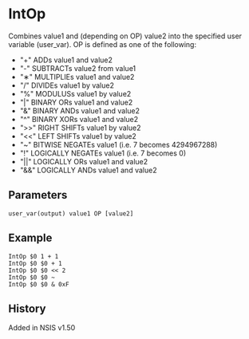 # IntOp

Combines value1 and (depending on OP) value2 into the specified user variable (user_var). OP is defined as one of the following:

* "+" ADDs value1 and value2
* "-" SUBTRACTs value2 from value1
* "∗" MULTIPLIEs value1 and value2
* "/" DIVIDEs value1 by value2
* "%" MODULUSs value1 by value2
* "|" BINARY ORs value1 and value2
* "&" BINARY ANDs value1 and value2
* "^" BINARY XORs value1 and value2
* ">>" RIGHT SHIFTs value1 by value2
* "<<" LEFT SHIFTs value1 by value2
* "~" BITWISE NEGATEs value1 (i.e. 7 becomes 4294967288)
* "!" LOGICALLY NEGATEs value1 (i.e. 7 becomes 0)
* "||" LOGICALLY ORs value1 and value2
* "&&" LOGICALLY ANDs value1 and value2

## Parameters

    user_var(output) value1 OP [value2]

## Example

    IntOp $0 1 + 1
    IntOp $0 $0 + 1
    IntOp $0 $0 << 2
    IntOp $0 $0 ~
    IntOp $0 $0 & 0xF

## History

Added in NSIS v1.50
